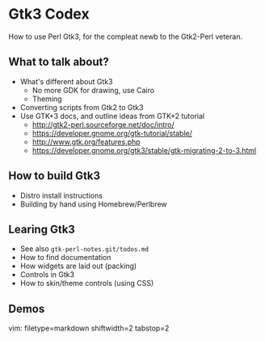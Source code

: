 # Gtk3 Codex #

How to use Perl Gtk3, for the compleat newb to the Gtk2-Perl veteran. 

## What to talk about? ##
- What's different about Gtk3
  - No more GDK for drawing, use Cairo
  - Theming
- Converting scripts from Gtk2 to Gtk3
- Use GTK+3 docs, and outline ideas from GTK+2 tutorial
  - http://gtk2-perl.sourceforge.net/doc/intro/
  - https://developer.gnome.org/gtk-tutorial/stable/ 
  - http://www.gtk.org/features.php
  - https://developer.gnome.org/gtk3/stable/gtk-migrating-2-to-3.html

## How to build Gtk3 ##
- Distro install instructions
- Building by hand using Homebrew/Perlbrew

## Learing Gtk3 ##
- See also `gtk-perl-notes.git/todos.md`
- How to find documentation
- How widgets are laid out (packing)
- Controls in Gtk3
- How to skin/theme controls (using CSS)

## Demos ##

vim: filetype=markdown shiftwidth=2 tabstop=2
